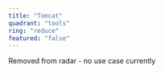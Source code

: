 ```yaml
---
title: "Tomcat"
quadrant: "tools"
ring: "reduce"
featured: "false"
---
```

Removed from radar - no use case currently
